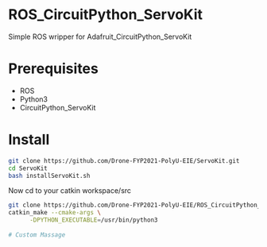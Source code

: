 # ROS_CircuitPython_ServoKit
Simple ROS wripper for Adafruit_CircuitPython_ServoKit
# Prerequisites
* ROS
* Python3
* CircuitPython_ServoKit
# Install
```bash
git clone https://github.com/Drone-FYP2021-PolyU-EIE/ServoKit.git
cd ServoKit
bash installServoKit.sh
```
Now cd to your catkin workspace/src   
```bash
git clone https://github.com/Drone-FYP2021-PolyU-EIE/ROS_CircuitPython_ServoKit.git
catkin_make --cmake-args \
      -DPYTHON_EXECUTABLE=/usr/bin/python3
      
# Custom Massage
